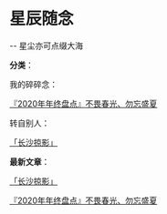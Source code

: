 # 星辰随念

-- 星尘亦可点缀大海

**分类**：

我的碎碎念：

[『2020年年终盘点』不畏春光、勿忘盛夏](http://firefly.inumy.cn/stars/articles/21070501)

转自别人：

[「长沙掠影」](http://firefly.inumy.cn/stars/articles/21070601)

**最新文章**：

[「长沙掠影」](http://firefly.inumy.cn/stars/articles/21070601)

[『2020年年终盘点』不畏春光、勿忘盛夏](http://firefly.inumy.cn/stars/articles/21070501)

